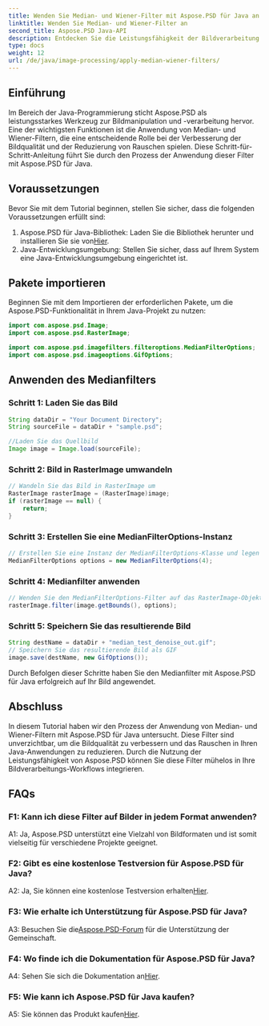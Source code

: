 ```yaml
---
title: Wenden Sie Median- und Wiener-Filter mit Aspose.PSD für Java an
linktitle: Wenden Sie Median- und Wiener-Filter an
second_title: Aspose.PSD Java-API
description: Entdecken Sie die Leistungsfähigkeit der Bildverarbeitung in Java mit Aspose.PSD. Erfahren Sie Schritt für Schritt, wie Sie Median- und Wiener-Filter anwenden. Verbessern Sie mühelos die Bildqualität.
type: docs
weight: 12
url: /de/java/image-processing/apply-median-wiener-filters/
---
```

## Einführung

Im Bereich der Java-Programmierung sticht Aspose.PSD als leistungsstarkes Werkzeug zur Bildmanipulation und -verarbeitung hervor. Eine der wichtigsten Funktionen ist die Anwendung von Median- und Wiener-Filtern, die eine entscheidende Rolle bei der Verbesserung der Bildqualität und der Reduzierung von Rauschen spielen. Diese Schritt-für-Schritt-Anleitung führt Sie durch den Prozess der Anwendung dieser Filter mit Aspose.PSD für Java.

## Voraussetzungen

Bevor Sie mit dem Tutorial beginnen, stellen Sie sicher, dass die folgenden Voraussetzungen erfüllt sind:

1.  Aspose.PSD für Java-Bibliothek: Laden Sie die Bibliothek herunter und installieren Sie sie von[Hier](https://releases.aspose.com/psd/java/).
2. Java-Entwicklungsumgebung: Stellen Sie sicher, dass auf Ihrem System eine Java-Entwicklungsumgebung eingerichtet ist.

## Pakete importieren

Beginnen Sie mit dem Importieren der erforderlichen Pakete, um die Aspose.PSD-Funktionalität in Ihrem Java-Projekt zu nutzen:

```java
import com.aspose.psd.Image;
import com.aspose.psd.RasterImage;

import com.aspose.psd.imagefilters.filteroptions.MedianFilterOptions;
import com.aspose.psd.imageoptions.GifOptions;
```

## Anwenden des Medianfilters

### Schritt 1: Laden Sie das Bild

```java
String dataDir = "Your Document Directory";
String sourceFile = dataDir + "sample.psd";

//Laden Sie das Quellbild
Image image = Image.load(sourceFile);
```

### Schritt 2: Bild in RasterImage umwandeln

```java
// Wandeln Sie das Bild in RasterImage um
RasterImage rasterImage = (RasterImage)image;
if (rasterImage == null) {
    return;
}
```

### Schritt 3: Erstellen Sie eine MedianFilterOptions-Instanz

```java
// Erstellen Sie eine Instanz der MedianFilterOptions-Klasse und legen Sie die Filtergröße fest
MedianFilterOptions options = new MedianFilterOptions(4);
```

### Schritt 4: Medianfilter anwenden

```java
// Wenden Sie den MedianFilterOptions-Filter auf das RasterImage-Objekt an
rasterImage.filter(image.getBounds(), options);
```

### Schritt 5: Speichern Sie das resultierende Bild

```java
String destName = dataDir + "median_test_denoise_out.gif";
// Speichern Sie das resultierende Bild als GIF
image.save(destName, new GifOptions());
```

Durch Befolgen dieser Schritte haben Sie den Medianfilter mit Aspose.PSD für Java erfolgreich auf Ihr Bild angewendet.

## Abschluss

In diesem Tutorial haben wir den Prozess der Anwendung von Median- und Wiener-Filtern mit Aspose.PSD für Java untersucht. Diese Filter sind unverzichtbar, um die Bildqualität zu verbessern und das Rauschen in Ihren Java-Anwendungen zu reduzieren. Durch die Nutzung der Leistungsfähigkeit von Aspose.PSD können Sie diese Filter mühelos in Ihre Bildverarbeitungs-Workflows integrieren.

## FAQs

### F1: Kann ich diese Filter auf Bilder in jedem Format anwenden?

A1: Ja, Aspose.PSD unterstützt eine Vielzahl von Bildformaten und ist somit vielseitig für verschiedene Projekte geeignet.

### F2: Gibt es eine kostenlose Testversion für Aspose.PSD für Java?

 A2: Ja, Sie können eine kostenlose Testversion erhalten[Hier](https://releases.aspose.com/).

### F3: Wie erhalte ich Unterstützung für Aspose.PSD für Java?

 A3: Besuchen Sie die[Aspose.PSD-Forum](https://forum.aspose.com/c/psd/34) für die Unterstützung der Gemeinschaft.

### F4: Wo finde ich die Dokumentation für Aspose.PSD für Java?

 A4: Sehen Sie sich die Dokumentation an[Hier](https://reference.aspose.com/psd/java/).

### F5: Wie kann ich Aspose.PSD für Java kaufen?

 A5: Sie können das Produkt kaufen[Hier](https://purchase.aspose.com/buy).